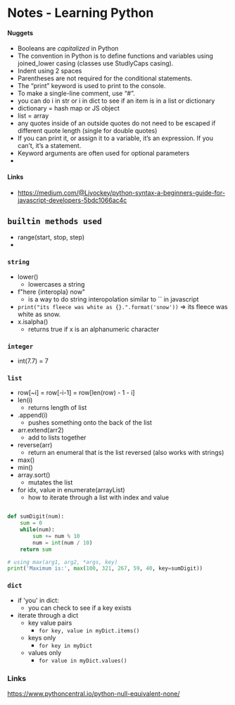 # Notes - Learning Python


#### Nuggets 
* Booleans are *capitalized* in Python 
* The convention in Python is to define functions and variables using joined_lower casing (classes use StudlyCaps casing).
* Indent using 2 spaces
* Parentheses are not required for the conditional statements.
* The “print” keyword is used to print to the console.
* To make a single-line comment, use “#”.
* you can do i in str or i in dict to see if an item is in a list or dictionary
* dictionary = hash map or JS object
* list = array 
* any quotes inside of an outside quotes do not need to be escaped if different quote length (single for double quotes)
* If you can print it, or assign it to a variable, it’s an expression. If you can’t, it’s a statement.
* Keyword arguments are often used for optional parameters 
* 



#### Links 
- https://medium.com/@Ljyockey/python-syntax-a-beginners-guide-for-javascript-developers-5bdc1066ac4c


## `builtin methods used`
- range(start, stop, step)
- 

### `string`
- lower() 
  - lowercases a string
- f"here {interopla} now" 
  - is a way to do string interopolation similar to `` in javascript 
- `print("its fleece was white as {}.".format('snow'))` => its fleece was white as snow.
- x.isalpha()
  - returns true if x is an alphanumeric character

### `integer`
- int(7.7) = 7 

### `list`
- row[~i] = row[-i-1] = row[len(row) - 1 - i]
- len(i)
  - returns length of list
- .append(i)
  - pushes something onto the back of the list 
- arr.extend(arr2)
  - add to lists together 
- reverse(arr)
  - return an enumeral that is the list reversed (also works with strings)
- max()
- min()
- array.sort()
  - mutates the list
- for idx, value in enumerate(arrayList)
  - how to iterate through a list with index and value
```python

def sumDigit(num):
    sum = 0
    while(num):
        sum += num % 10
        num = int(num / 10)
    return sum

# using max(arg1, arg2, *args, key)
print('Maximum is:', max(100, 321, 267, 59, 40, key=sumDigit))
```

### `dict`
- if 'you' in dict: 
  - you can check to see if a key exists 
- iterate through a dict
  - key value pairs 
    - `for key, value in myDict.items()`
  - keys only
    - `for key in myDict`
  - values only
    - `for value in myDict.values()`

### Links 
https://www.pythoncentral.io/python-null-equivalent-none/
